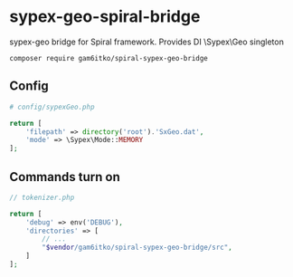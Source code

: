 # sypex-geo-spiral-bridge

sypex-geo bridge for Spiral framework.
Provides DI \Sypex\Geo singleton

```shell
composer require gam6itko/spiral-sypex-geo-bridge
```

## Config

```php
# config/sypexGeo.php

return [
    'filepath' => directory('root').'SxGeo.dat',
    'mode' => \Sypex\Mode::MEMORY
];
```

## Commands turn on

```php
// tokenizer.php

return [
    'debug' => env('DEBUG'),
    'directories' => [
        // ...
        "$vendor/gam6itko/spiral-sypex-geo-bridge/src",
    ]
];
```
